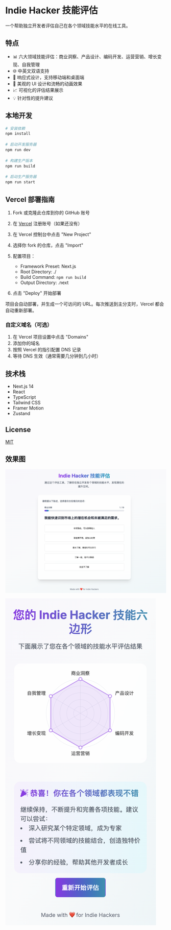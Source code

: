 # Indie Hacker 技能评估

一个帮助独立开发者评估自己在各个领域技能水平的在线工具。

## 特点

- 📊 六大领域技能评估：商业洞察、产品设计、编码开发、运营营销、增长变现、自我管理
- 🌐 中英文双语支持
- 📱 响应式设计，支持移动端和桌面端
- 🎨 美观的 UI 设计和流畅的动画效果
- 📈 可视化的评估结果展示
- 💡 针对性的提升建议

## 本地开发

```bash
# 安装依赖
npm install

# 启动开发服务器
npm run dev

# 构建生产版本
npm run build

# 启动生产服务器
npm run start
```

## Vercel 部署指南

1. Fork 或克隆此仓库到你的 GitHub 账号

2. 在 [Vercel](https://vercel.com) 注册账号（如果还没有）

3. 在 Vercel 控制台中点击 "New Project"

4. 选择你 fork 的仓库，点击 "Import"

5. 配置项目：
   - Framework Preset: Next.js
   - Root Directory: ./
   - Build Command: `npm run build`
   - Output Directory: .next

6. 点击 "Deploy" 开始部署

项目会自动部署，并生成一个可访问的 URL。每次推送到主分支时，Vercel 都会自动重新部署。

### 自定义域名（可选）

1. 在 Vercel 项目设置中点击 "Domains"
2. 添加你的域名
3. 按照 Vercel 的指引配置 DNS 记录
4. 等待 DNS 生效（通常需要几分钟到几小时）

## 技术栈

- Next.js 14
- React
- TypeScript
- Tailwind CSS
- Framer Motion
- Zustand

## License

[MIT](LICENSE)

## 效果图
![效果](img/screenshot_pc.png)

![效果](img/screenshot.png)